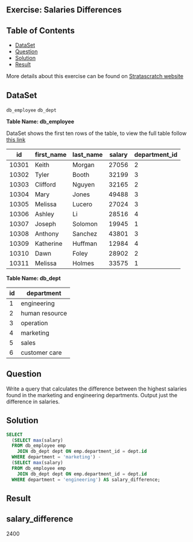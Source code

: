 ## Exercise: Salaries Differences

## Table of Contents
- [DataSet]()
- [Question]()
- [Solution]()
- [Result]()

More details about this exercise can be found on [Stratascratch website](https://platform.stratascratch.com/coding-question?id=10308&python=)

## DataSet

`db_employee`
`db_dept`

 

**Table Name: db_employee**

DataSet shows the first ten rows of the table, to view the full table follow [this link](https://platform.stratascratch.com/coding-question/output-preview) 

<html><body>
<!--StartFragment-->

id | first_name | last_name | salary | department_id
-- | -- | -- | -- | --
10301 | Keith | Morgan | 27056 | 2
10302 | Tyler | Booth | 32199 | 3
10303 | Clifford | Nguyen | 32165 | 2
10304 | Mary | Jones | 49488 | 3
10305 | Melissa | Lucero | 27024 | 3
10306 | Ashley | Li | 28516 | 4
10307 | Joseph | Solomon | 19945 | 1
10308 | Anthony | Sanchez | 43801 | 3
10309 | Katherine | Huffman | 12984 | 4
10310 | Dawn | Foley | 28902 | 2
10311 | Melissa | Holmes | 33575 | 1

<!--EndFragment-->
</body>
</html>

**Table Name: db_dept**

<html><body>
<!--StartFragment-->

id | department
-- | --
1 | engineering
2 | human resource
3 | operation
4 | marketing
5 | sales
6 | customer care

<!--EndFragment-->
</body>
</html>

## Question 

Write a query that calculates the difference between the highest salaries found in the marketing and engineering departments. Output just the difference in salaries.

## Solution

``` SQL
SELECT
  (SELECT max(salary)
  FROM db_employee emp
    JOIN db_dept dept ON emp.department_id = dept.id
  WHERE department = 'marketing') -
  (SELECT max(salary)
  FROM db_employee emp
    JOIN db_dept dept ON emp.department_id = dept.id
  WHERE department = 'engineering') AS salary_difference;
```

## Result
<html><body>
<!--StartFragment-->

salary_difference
--
2400

<!--EndFragment-->
</body>
</html>
